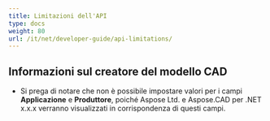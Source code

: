 ```yaml
---
title: Limitazioni dell'API
type: docs
weight: 80
url: /it/net/developer-guide/api-limitations/
---
```


## **Informazioni sul creatore del modello CAD**
- Si prega di notare che non è possibile impostare valori per i campi **Applicazione** e **Produttore**, poiché Aspose Ltd. e Aspose.CAD per .NET x.x.x verranno visualizzati in corrispondenza di questi campi.
